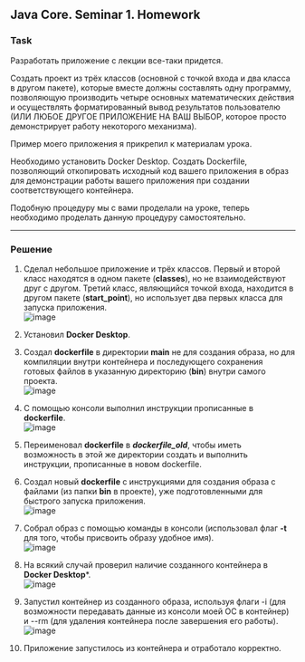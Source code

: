 ## Java Core. Seminar 1. Homework
### Task

Разработать приложение с лекции все-таки придется.

Создать проект из трёх классов (основной с точкой входа и два класса в другом пакете),
которые вместе должны составлять одну программу, позволяющую
производить четыре основных математических действия и осуществлять форматированный
вывод результатов пользователю (ИЛИ ЛЮБОЕ ДРУГОЕ ПРИЛОЖЕНИЕ НА ВАШ ВЫБОР, которое просто демонстрирует работу некоторого механизма).

Пример моего приложения я прикрепил к материалам урока.

Необходимо установить Docker Desktop.
Создать Dockerfile, позволяющий откопировать исходный код вашего приложения в образ для демонстрации работы вашего приложения при создании соответствующего контейнера.

Подобную процедуру мы с вами проделали на уроке, теперь необходимо проделать данную процедуру самостоятельно.

---

### Решение
1. Сделал небольшое приложение и трёх классов. 
Первый и второй класс находятся в одном пакете (**classes**), но не взаимодействуют друг с другом.
Третий класс, являющийся точкой входа, находится в другом пакете (**start_point**), но использует два первых класса для запуска приложения.  
![image](https://github.com/EvgeniyLukashevich/JavaCore/assets/108574612/0299440c-b591-4384-b941-bbecff738c90)  


2. Установил **Docker Desktop**.  

3. Создал **dockerfile** в директории **main** не для создания образа, но для компиляции внутри контейнера и последующего сохранения готовых файлов в указанную директорию (**bin**) внутри самого проекта.  
![image](https://github.com/EvgeniyLukashevich/JavaCore/assets/108574612/04c53b70-fdf4-45fc-be42-90513e3e4e0d)  


4. С помощью консоли выполнил инструкции прописанные в **dockerfile**.  
![image](https://github.com/EvgeniyLukashevich/JavaCore/assets/108574612/46fb0efb-36d8-445a-9711-8c6de917032e)  


5. Переименовал **dockerfile** в ***dockerfile_old***, чтобы иметь возможность в этой же директории создать и выполнить инструкции, прописанные в новом dockerfile.  

6. Создал новый **dockerfile** с инструкциями для создания образа с файлами (из папки **bin** в проекте), уже подготовленными для быстрого запуска приложения.  
![image](https://github.com/EvgeniyLukashevich/JavaCore/assets/108574612/d59a33ac-4dc8-48d0-a1e8-ba42f4866350)  


7. Собрал образ с помощью команды в консоли (использовал флаг **-t** для того, чтобы присвоить образу удобное имя).  
![image](https://github.com/EvgeniyLukashevich/JavaCore/assets/108574612/b723adae-492e-481f-9852-0897b8d01895)  


8. На всякий случай проверил наличие созданного контейнера в **Docker Desktop***.  
![image](https://github.com/EvgeniyLukashevich/JavaCore/assets/108574612/ed659c89-d993-4b07-bfab-1c862c86a232)  


9. Запустил контейнер из созданного образа, используя флаги -i (для возможности передавать данные из консоли моей ОС в контейнер) и --rm (для удаления контейнера после завершения его работы).  
![image](https://github.com/EvgeniyLukashevich/JavaCore/assets/108574612/700d64b5-1d81-466b-a8b8-58f34437d829)  
10. Приложение запустилось из контейнера и отработало корректно.  


